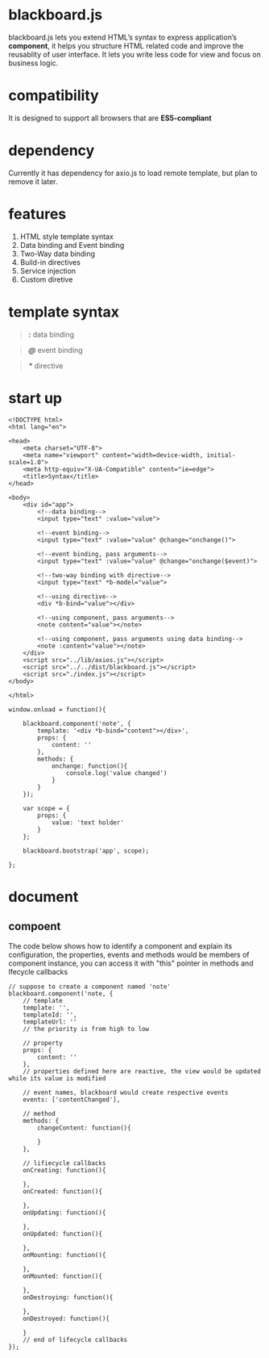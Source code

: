 # blackboard.js

blackboard.js lets you extend HTML’s syntax to express application’s __component__, it helps you structure HTML related code and improve the reusablity of user interface. It lets you write less code for view and focus on business logic.


# compatibility

It is designed to support all browsers that are __ES5-compliant__

# dependency

Currently it has dependency for axio.js to load remote template, but plan to remove it later.

# features

1. HTML style template syntax
2. Data binding and Event binding
3. Two-Way data binding
4. Build-in directives
5. Service injection
6. Custom diretive

# template syntax

> ***:*** data binding 

> ***@*** event binding 

> ***\**** directive 

# start up

```
<!DOCTYPE html>
<html lang="en">

<head>
    <meta charset="UTF-8">
    <meta name="viewport" content="width=device-width, initial-scale=1.0">
    <meta http-equiv="X-UA-Compatible" content="ie=edge">
    <title>Syntax</title>
</head>

<body>
    <div id="app">
        <!--data binding-->
        <input type="text" :value="value">

        <!--event binding-->
        <input type="text" :value="value" @change="onchange()">

        <!--event binding, pass arguments-->
        <input type="text" :value="value" @change="onchange($event)">

        <!--two-way binding with directive-->
        <input type="text" *b-model="value">

        <!--using directive-->
        <div *b-bind="value"></div>

        <!--using component, pass arguments-->
        <note content="value"></note>

        <!--using component, pass arguments using data binding-->
        <note :content="value"></note>
    </div>
    <script src="../lib/axios.js"></script>
    <script src="../../dist/blackboard.js"></script>
    <script src="./index.js"></script>
</body>

</html>
```

```
window.onload = function(){

    blackboard.component('note', {
        template: '<div *b-bind="content"></div>',
        props: {
            content: ''
        },
        methods: {
            onchange: function(){
                console.log('value changed')
            }
        }
    });

    var scope = {
        props: {
            value: 'text holder'
        }
    };

    blackboard.bootstrap('app', scope);

};
```

# document
## compoent
The code below shows how to identify a component and explain its configuration, the properties, events and methods would be members of component instance, you can access it with "this" pointer in methods and lfecycle callbacks
```
// suppose to create a component named 'note'
blackboard.component('note, {
    // template
    template: '',
    templateId: '',
    templateUrl: ''
    // the priority is from high to low

    // property
    props: {
        content: ''
    },
    // properties defined here are reactive, the view would be updated while its value is modified

    // event names, blackboard would create respective events
    events: ['contentChanged'],

    // method
    methods: {
        changeContent: function(){

        }
    },

    // lifiecycle callbacks
    onCreating: function(){

    },
    onCreated: function(){

    },
    onUpdating: function(){

    },
    onUpdated: function(){

    },
    onMounting: function(){

    },
    onMounted: function(){

    },
    onDestroying: function(){

    },
    onDestroyed: function(){
        
    }
    // end of lifecycle callbacks
});
```